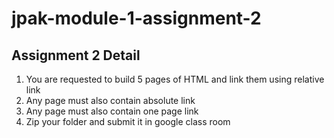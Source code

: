 # jpak-module-1-assignment-2
## Assignment 2 Detail
1) You are requested to build 5 pages of HTML and link them using relative link
2) Any page must also contain absolute link
3) Any page must also contain one page link
4) Zip your folder and submit it in google class room